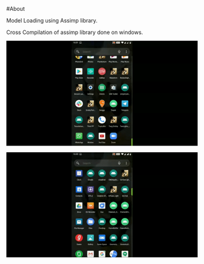 #About

Model Loading using Assimp library.

Cross Compilation of assimp library done on windows.

![Alt Text](https://github.com/pournimap/AndroidExamples/blob/main/NDK/JNI/ModelLoader/ModelLoading.gif)


![Alt Text](https://github.com/pournimap/AndroidExamples/blob/main/NDK/JNI/ModelLoader/nanosuit.gif)


